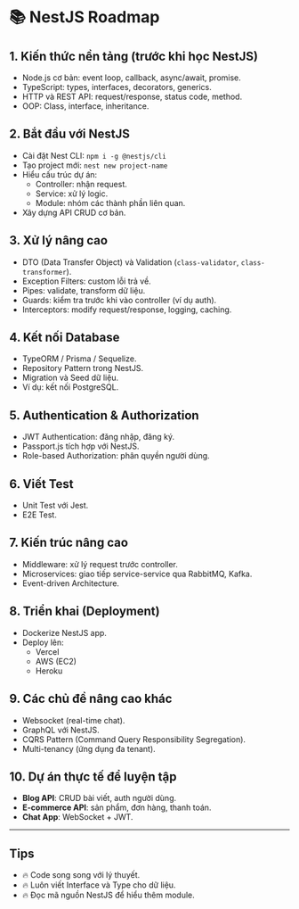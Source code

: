 # 📚 NestJS Roadmap

## 1. Kiến thức nền tảng (trước khi học NestJS)
- Node.js cơ bản: event loop, callback, async/await, promise.
- TypeScript: types, interfaces, decorators, generics.
- HTTP và REST API: request/response, status code, method.
- OOP: Class, interface, inheritance.

## 2. Bắt đầu với NestJS
- Cài đặt Nest CLI: `npm i -g @nestjs/cli`
- Tạo project mới: `nest new project-name`
- Hiểu cấu trúc dự án:
  - Controller: nhận request.
  - Service: xử lý logic.
  - Module: nhóm các thành phần liên quan.
- Xây dựng API CRUD cơ bản.

## 3. Xử lý nâng cao
- DTO (Data Transfer Object) và Validation (`class-validator`, `class-transformer`).
- Exception Filters: custom lỗi trả về.
- Pipes: validate, transform dữ liệu.
- Guards: kiểm tra trước khi vào controller (ví dụ auth).
- Interceptors: modify request/response, logging, caching.

## 4. Kết nối Database
- TypeORM / Prisma / Sequelize.
- Repository Pattern trong NestJS.
- Migration và Seed dữ liệu.
- Ví dụ: kết nối PostgreSQL.

## 5. Authentication & Authorization
- JWT Authentication: đăng nhập, đăng ký.
- Passport.js tích hợp với NestJS.
- Role-based Authorization: phân quyền người dùng.

## 6. Viết Test
- Unit Test với Jest.
- E2E Test.

## 7. Kiến trúc nâng cao
- Middleware: xử lý request trước controller.
- Microservices: giao tiếp service-service qua RabbitMQ, Kafka.
- Event-driven Architecture.

## 8. Triển khai (Deployment)
- Dockerize NestJS app.
- Deploy lên:
  - Vercel
  - AWS (EC2)
  - Heroku

## 9. Các chủ đề nâng cao khác
- Websocket (real-time chat).
- GraphQL với NestJS.
- CQRS Pattern (Command Query Responsibility Segregation).
- Multi-tenancy (ứng dụng đa tenant).

## 10. Dự án thực tế để luyện tập
- **Blog API**: CRUD bài viết, auth người dùng.
- **E-commerce API**: sản phẩm, đơn hàng, thanh toán.
- **Chat App**: WebSocket + JWT.

---

## Tips
- 🔥 Code song song với lý thuyết.
- 🔥 Luôn viết Interface và Type cho dữ liệu.
- 🔥 Đọc mã nguồn NestJS để hiểu thêm module.
